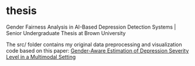 # thesis
Gender Fairness Analysis in AI-Based Depression Detection Systems | Senior Undergraduate Thesis at Brown University


The src/ folder contains my original data preprocessing and visualization code based on this paper: [Gender-Aware Estimation of Depression Severity Level in a Multimodal Setting]([url](https://ieeexplore.ieee.org/abstract/document/9534330))
